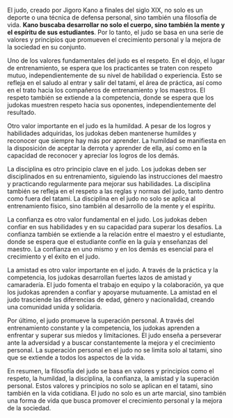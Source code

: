 
El judo, creado por Jigoro Kano a finales del siglo XIX, no solo es un deporte o una técnica de defensa personal, sino también una filosofía de vida. **Kano buscaba desarrollar no solo el cuerpo, sino también la mente y el espíritu de sus estudiantes**. Por lo tanto, el judo se basa en una serie de valores y principios que promueven el crecimiento personal y la mejora de la sociedad en su conjunto.

Uno de los valores fundamentales del judo es el respeto. En el dojo, el lugar de entrenamiento, se espera que los practicantes se traten con respeto mutuo, independientemente de su nivel de habilidad o experiencia. Esto se refleja en el saludo al entrar y salir del tatami, el área de práctica, así como en el trato hacia los compañeros de entrenamiento y los maestros. El respeto también se extiende a la competencia, donde se espera que los judokas muestren respeto hacia sus oponentes, independientemente del resultado.

Otro valor importante en el judo es la humildad. A pesar de los logros y habilidades adquiridas, los judokas deben mantenerse humildes y reconocer que siempre hay más por aprender. La humildad se manifiesta en la disposición de aceptar la derrota y aprender de ella, así como en la capacidad de reconocer y apreciar los logros de los demás.

La disciplina es otro principio clave en el judo. Los judokas deben ser disciplinados en su entrenamiento, siguiendo las instrucciones del maestro y practicando regularmente para mejorar sus habilidades. La disciplina también se refleja en el respeto a las reglas y normas del judo, tanto dentro como fuera del tatami. La disciplina en el judo no solo se aplica al entrenamiento físico, sino también al desarrollo de la mente y el espíritu.

La confianza es otro valor fundamental en el judo. Los judokas deben confiar en sus habilidades y en su capacidad para superar los desafíos. La confianza también se extiende a la relación entre el maestro y el estudiante, donde se espera que el estudiante confíe en la guía y enseñanzas del maestro. La confianza en uno mismo y en los demás es esencial para el crecimiento y el éxito en el judo.

La amistad es otro valor importante en el judo. A través de la práctica y la competencia, los judokas desarrollan fuertes lazos de amistad y camaradería. El judo fomenta el trabajo en equipo y la colaboración, ya que los judokas aprenden a confiar y apoyarse mutuamente. La amistad en el judo trasciende las diferencias de edad, género y nacionalidad, creando una comunidad unida y solidaria.

Por último, el judo promueve la superación personal. A través del entrenamiento constante y la competencia, los judokas aprenden a enfrentar y superar sus miedos y limitaciones. El judo enseña a perseverar ante la adversidad y a buscar constantemente la mejora y el crecimiento personal. La superación personal en el judo no se limita solo al tatami, sino que se extiende a todos los aspectos de la vida.

En resumen, la filosofía del judo se basa en valores y principios como el respeto, la humildad, la disciplina, la confianza, la amistad y la superación personal. Estos valores y principios no solo se aplican en el tatami, sino también en la vida cotidiana. El judo no solo es un arte marcial, sino también una forma de vida que busca promover el crecimiento personal y la mejora de la sociedad.


